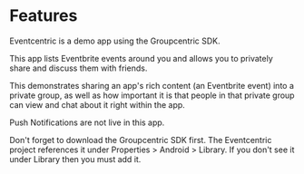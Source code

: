 Features
=================

Eventcentric is a demo app using the Groupcentric SDK.

This app lists Eventbrite events around you and allows you to privately share and discuss them with friends.

This demonstrates sharing an app's rich content (an Eventbrite event) into a private group, as well as how important it is that people in that private group can view and chat about it right within the app.

Push Notifications are not live in this app. 

Don't forget to download the Groupcentric SDK first. The Eventcentric project references it under Properties > Android > Library. If you don't see it under Library then you must add it.
